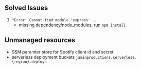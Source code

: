 ## Solved Issues

1. `"Error: Cannot find module 'express'...`
   - missing dependency/node_modules, run `npm install`

## Unmanaged resources

- SSM paramter store for Spotify client id and secret
- serverless deployment buckets `jaminproductions.serverless.{region}.deploys`
